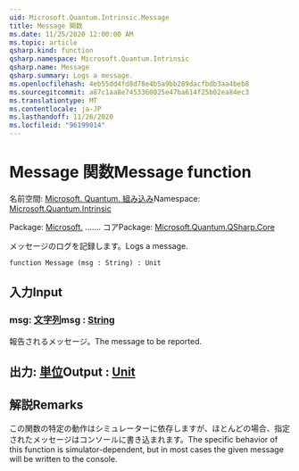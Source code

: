 ```yaml
---
uid: Microsoft.Quantum.Intrinsic.Message
title: Message 関数
ms.date: 11/25/2020 12:00:00 AM
ms.topic: article
qsharp.kind: function
qsharp.namespace: Microsoft.Quantum.Intrinsic
qsharp.name: Message
qsharp.summary: Logs a message.
ms.openlocfilehash: 4eb55dd4fd8d78e4b5a9bb289dacfbdb3aa4beb8
ms.sourcegitcommit: a87c1aa8e7453360025e47ba614f25b02ea84ec3
ms.translationtype: MT
ms.contentlocale: ja-JP
ms.lasthandoff: 11/26/2020
ms.locfileid: "96199014"
---
```

# <a name="message-function"></a><span data-ttu-id="d5721-102">Message 関数</span><span class="sxs-lookup"><span data-stu-id="d5721-102">Message function</span></span>

<span data-ttu-id="d5721-103">名前空間: [Microsoft. Quantum. 組み込み](xref:Microsoft.Quantum.Intrinsic)</span><span class="sxs-lookup"><span data-stu-id="d5721-103">Namespace: [Microsoft.Quantum.Intrinsic](xref:Microsoft.Quantum.Intrinsic)</span></span>

<span data-ttu-id="d5721-104">Package: [Microsoft.](https://nuget.org/packages/Microsoft.Quantum.QSharp.Core) ....... コア</span><span class="sxs-lookup"><span data-stu-id="d5721-104">Package: [Microsoft.Quantum.QSharp.Core](https://nuget.org/packages/Microsoft.Quantum.QSharp.Core)</span></span>


<span data-ttu-id="d5721-105">メッセージのログを記録します。</span><span class="sxs-lookup"><span data-stu-id="d5721-105">Logs a message.</span></span>

```qsharp
function Message (msg : String) : Unit
```


## <a name="input"></a><span data-ttu-id="d5721-106">入力</span><span class="sxs-lookup"><span data-stu-id="d5721-106">Input</span></span>

### <a name="msg--string"></a><span data-ttu-id="d5721-107">msg: [文字列](xref:microsoft.quantum.lang-ref.string)</span><span class="sxs-lookup"><span data-stu-id="d5721-107">msg : [String](xref:microsoft.quantum.lang-ref.string)</span></span>

<span data-ttu-id="d5721-108">報告されるメッセージ。</span><span class="sxs-lookup"><span data-stu-id="d5721-108">The message to be reported.</span></span>



## <a name="output--unit"></a><span data-ttu-id="d5721-109">出力: [単位](xref:microsoft.quantum.lang-ref.unit)</span><span class="sxs-lookup"><span data-stu-id="d5721-109">Output : [Unit](xref:microsoft.quantum.lang-ref.unit)</span></span>



## <a name="remarks"></a><span data-ttu-id="d5721-110">解説</span><span class="sxs-lookup"><span data-stu-id="d5721-110">Remarks</span></span>

<span data-ttu-id="d5721-111">この関数の特定の動作はシミュレーターに依存しますが、ほとんどの場合、指定されたメッセージはコンソールに書き込まれます。</span><span class="sxs-lookup"><span data-stu-id="d5721-111">The specific behavior of this function is simulator-dependent, but in most cases the given message will be written to the console.</span></span>